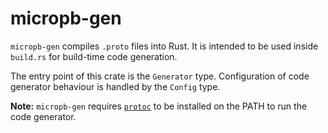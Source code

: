 # micropb-gen

`micropb-gen` compiles `.proto` files into Rust. It is intended to be used inside `build.rs` for build-time code generation.

The entry point of this crate is the `Generator` type. Configuration of code generator behaviour is handled by the `Config` type.

**Note:** `micropb-gen` requires [`protoc`](https://grpc.io/docs/protoc-installation/) to be installed on the PATH to run the code generator.
